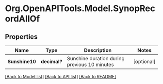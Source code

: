 
# Org.OpenAPITools.Model.SynopRecordAllOf

## Properties

Name | Type | Description | Notes
------------ | ------------- | ------------- | -------------
**Sunshine10** | **decimal?** | Sunshine duration during previous 10 minutes | [optional] 

[[Back to Model list]](../README.md#documentation-for-models)
[[Back to API list]](../README.md#documentation-for-api-endpoints)
[[Back to README]](../README.md)

